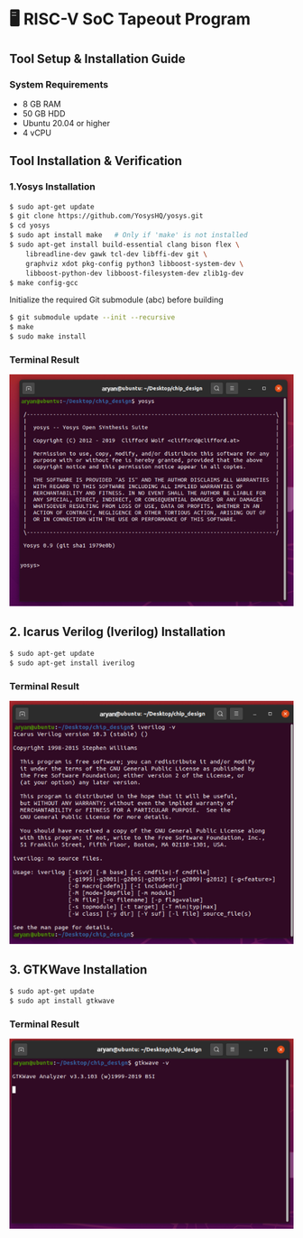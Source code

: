 # 🖥️ RISC-V SoC Tapeout Program 




## Tool Setup & Installation Guide
### System Requirements

- 8 GB RAM
- 50 GB HDD
- Ubuntu 20.04 or higher
- 4 vCPU

## Tool Installation & Verification
### 1.Yosys Installation

```bash
$ sudo apt-get update
$ git clone https://github.com/YosysHQ/yosys.git
$ cd yosys
$ sudo apt install make   # Only if 'make' is not installed
$ sudo apt-get install build-essential clang bison flex \
    libreadline-dev gawk tcl-dev libffi-dev git \
    graphviz xdot pkg-config python3 libboost-system-dev \
    libboost-python-dev libboost-filesystem-dev zlib1g-dev
$ make config-gcc
```


Initialize the required Git submodule (abc) before building


```bash
$ git submodule update --init --recursive
$ make
$ sudo make install
```

### Terminal Result

<div align="center">
    
![Alt Text](ss/1.png)

</div>

## 2. Icarus Verilog (Iverilog) Installation


```bash
$ sudo apt-get update
$ sudo apt-get install iverilog
```

### Terminal Result

<div align="center">
    
![Alt Text](ss/2.png)

</div>

## 3. GTKWave Installation

```bash
$ sudo apt-get update
$ sudo apt install gtkwave
```

### Terminal Result

<div align="center">
    
![Alt Text](ss/3.png)

</div>
